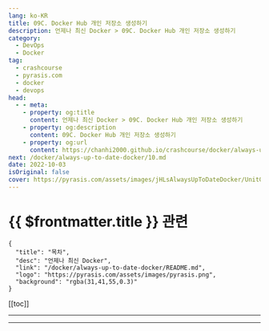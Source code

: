 ```yaml
---
lang: ko-KR
title: 09C. Docker Hub 개인 저장소 생성하기
description: 언제나 최신 Docker > 09C. Docker Hub 개인 저장소 생성하기
category: 
  - DevOps
  - Docker
tag: 
  - crashcourse
  - pyrasis.com
  - docker
  - devops
head:
  - - meta:
    - property: og:title
      content: 언제나 최신 Docker > 09C. Docker Hub 개인 저장소 생성하기
    - property: og:description
      content: 09C. Docker Hub 개인 저장소 생성하기
    - property: og:url
      content: https://chanhi2000.github.io/crashcourse/docker/always-up-to-date-docker/09C.html
next: /docker/always-up-to-date-docker/10.md
date: 2022-10-03
isOriginal: false
cover: https://pyrasis.com/assets/images/jHLsAlwaysUpToDateDocker/Unit09/5.png
---
```


# {{ $frontmatter.title }} 관련

```component VPCard
{
  "title": "목차",
  "desc": "언제나 최신 Docker",
  "link": "/docker/always-up-to-date-docker/README.md",
  "logo": "https://pyrasis.com/assets/images/pyrasis.png",
  "background": "rgba(31,41,55,0.3)"
}
```

[[toc]]

---

<SiteInfo
  name="9장 - 3. Docker Hub 개인 저장소 생성하기"
  desc="언제나 최신 Docker"
  url="https://pyrasis.com/jHLsAlwaysUpToDateDocker/Unit09/03"
  logo="https://pyrasis.com/assets/images/pyrasis.png"
  preview="https://pyrasis.com/assets/images/profile1.png"/>

<!-- TODO: 작성 -->

---

<TagLinks />
